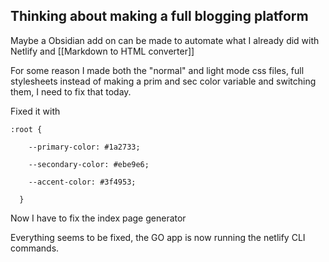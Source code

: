 ## Thinking about making a full blogging platform

Maybe a Obsidian add on can be made to automate what I already did with Netlify and [[Markdown to HTML converter]]

For some reason I made both the "normal" and light mode css files, full stylesheets instead of making a prim and sec color variable and switching them, I need to fix that today. 

Fixed it with

```
:root {

    --primary-color: #1a2733;

    --secondary-color: #ebe9e6;

    --accent-color: #3f4953;

  }
```

Now I have to fix the index page generator 

Everything seems to be fixed, the GO app is now running the netlify CLI commands.